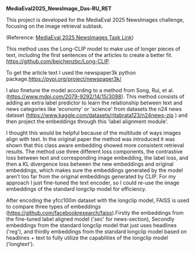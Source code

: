 **MediaEval2025_NewsImage_Das-RU_RET**

This project is developed for the MediaEval 2025 NewsImages challenge, focusing on the image retrieval subtask.

(Reference: [MediaEval 2025 NewsImages Task Link](https://multimediaeval.github.io/editions/2025/tasks/newsimages/))

This method uses the Long-CLIP model to make use of longer pieces of text, including the first sentences of the articles to create a better fit. 
https://github.com/beichenzbc/Long-CLIP. 

To get the article text I used the newspaper3k python package.https://pypi.org/project/newspaper3k/


I also finetune the model according to a method from Song, Rui, et al. (https://www.mdpi.com/2079-9292/14/15/3098). This method consists of adding an extra label predictor to learn the relationship between text and news categories like 'economy' or 'science' from datasets the n24 news dataset (https://www.kaggle.com/datasets/ritabrata123/n24news-zip
) and then project the embeddings through this 'label alignment module'. 

I thought this would be helpful because of the multitude of ways images align with text. In the original paper the method was introduced it was shown that this class aware embedding showed more consistent retrieval results. The method use three different loss components, the contrastive loss between text and corresponding image embedding, the label loss, and then a KL divergence loss between the new embeddings and original embeddings, which makes sure the embeddings generated by the model aren’t too far from the original embeddings generated by CLIP. For my approach I just fine-tuned the text encoder, so I could re-use the image embeddings of the standard longclip model for efficiency. 

After encoding the yfcc100m dataset with the longclip model, FAISS is used to compare three types of embeddings (https://github.com/facebookresearch/faiss).Firstly the embeddings from the fine-tuned label aligned model ('sec' for news-section), Secondly embeddings from the standard longclip model that just uses headlines ('reg'), and thirdly embeddings from the standard longclip model based on headlines + text to fully utilize the capablities of the longclip model ('longtext').

